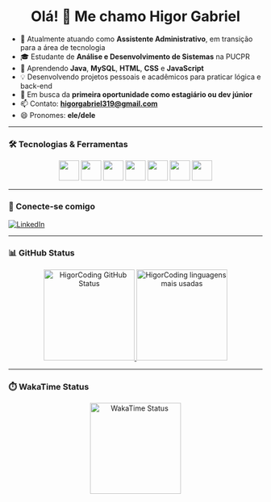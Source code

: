 <h1 align="center">Olá! 👋 Me chamo Higor Gabriel</h1>

- 🔭 Atualmente atuando como **Assistente Administrativo**, em transição para a área de tecnologia  
- 🎓 Estudante de **Análise e Desenvolvimento de Sistemas** na PUCPR  
- 🌱 Aprendendo **Java**, **MySQL**, **HTML**, **CSS** e **JavaScript**
- 💡 Desenvolvendo projetos pessoais e acadêmicos para praticar lógica e back-end  
- 🚀 Em busca da **primeira oportunidade como estagiário ou dev júnior**  
- 📫 Contato: **higorgabriel319@gmail.com**  
- 😄 Pronomes: **ele/dele**

---

### 🛠️ Tecnologias & Ferramentas

<div align="center">
  <img src="https://cdn.jsdelivr.net/gh/devicons/devicon/icons/java/java-original.svg" width="40" />
  <img src="https://cdn.jsdelivr.net/gh/devicons/devicon/icons/mysql/mysql-original.svg" width="40" />
  <img src="https://cdn.jsdelivr.net/gh/devicons/devicon/icons/html5/html5-original.svg" width="40" />
  <img src="https://cdn.jsdelivr.net/gh/devicons/devicon/icons/css3/css3-original.svg" width="40" />
  <img src="https://cdn.jsdelivr.net/gh/devicons/devicon/icons/javascript/javascript-original.svg" width="40" />
  <img src="https://cdn.jsdelivr.net/gh/devicons/devicon/icons/git/git-original.svg" width="40" />
  <img src="https://cdn.jsdelivr.net/gh/devicons/devicon/icons/intellij/intellij-original.svg" width="40" />
               
</div>

---

### 📱 Conecte-se comigo

[![LinkedIn](https://img.shields.io/badge/-LinkedIn-0A66C2?style=for-the-badge&logo=linkedin&logoColor=white)](https://www.linkedin.com/in/higor-gabriel-32a544250/)

---

### 📊 GitHub Status

<div align="center">
  <a href="https://github.com/HigorCoding">
    <img height="180em" 
         src="https://github-readme-stats.vercel.app/api?username=HigorCoding&show_icons=true&theme=tokyonight&include_all_commits=true&count_private=true&cache_seconds=60" 
         alt="HigorCoding GitHub Status"/>
  </a>
  <a href="https://github.com/HigorCoding">
    <img height="180em" 
         src="https://github-readme-stats.vercel.app/api/top-langs/?username=HigorCoding&layout=compact&langs_count=8&card_width=300&theme=tokyonight" 
         alt="HigorCoding linguagens mais usadas"/>
  </a>
</div>

---

### ⏱️ WakaTime Status

<div align="center">
  <a href="https://wakatime.com/@HigorCoding">
    <img height="180em" 
         src="https://github-readme-stats.vercel.app/api/wakatime?username=HigorCoding&theme=tokyonight&layout=compact" 
         alt="WakaTime Status"/>
  </a>
</div>




